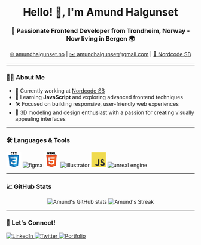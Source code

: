 <h1 align="center">Hello! 👋, I'm Amund Halgunset</h1>
<h3 align="center">🚀 Passionate Frontend Developer from Trondheim, Norway - Now living in Bergen 🌍</h3>

<p align="center">
  <a href="https://amundhalgunset.no" target="_blank">🌐 amundhalgunset.no</a> |
  <a href="mailto:amundhalgunset@gmail.com">✉️ amundhalgunset@gmail.com</a> |
  <a href="https://nordcode.no" target="_blank">🔭 Nordcode SB</a>
</p>

---

### 👨‍💻 About Me
- 💼 Currently working at [Nordcode SB](https://nordcode.no)
- 🌱 Learning **JavaScript** and exploring advanced frontend techniques
- 🛠️ Focused on building responsive, user-friendly web experiences
- 🎨 3D modeling and design enthusiast with a passion for creating visually appealing interfaces

---

### 🛠️ Languages & Tools

<p align="left">
  <img src="https://raw.githubusercontent.com/devicons/devicon/master/icons/css3/css3-original-wordmark.svg" alt="css3" width="40" height="40"/>
  <img src="https://www.vectorlogo.zone/logos/figma/figma-icon.svg" alt="figma" width="40" height="40"/>
  <img src="https://raw.githubusercontent.com/devicons/devicon/master/icons/html5/html5-original-wordmark.svg" alt="html5" width="40" height="40"/>
  <img src="https://www.vectorlogo.zone/logos/adobe_illustrator/adobe_illustrator-icon.svg" alt="illustrator" width="40" height="40"/>
  <img src="https://raw.githubusercontent.com/devicons/devicon/master/icons/javascript/javascript-original.svg" alt="javascript" width="40" height="40"/>
  <img src="https://raw.githubusercontent.com/kenangundogan/fontisto/036b7eca71aab1bef8e6a0518f7329f13ed62f6b/icons/svg/brand/unreal-engine.svg" alt="unreal engine" width="40" height="40"/>
</p>

---

### 📈 GitHub Stats
<p align="center">
  <img src="https://github-readme-stats.vercel.app/api?username=amundh00&show_icons=true&theme=radical" alt="Amund's GitHub stats" width="400"/>
  <img src="https://github-readme-streak-stats.herokuapp.com/?user=yourusername&theme=radical" alt="Amund's Streak" width="400"/>
</p>

---

### 🔗 Let's Connect!
<p align="left">
  <a href="https://www.linkedin.com/in/your-linkedin" target="_blank">
    <img src="https://img.shields.io/badge/LinkedIn-blue?style=for-the-badge&logo=linkedin&logoColor=white" alt="LinkedIn"/>
  </a>
  <a href="https://twitter.com/yourtwitterhandle" target="_blank">
    <img src="https://img.shields.io/badge/Twitter-1DA1F2?style=for-the-badge&logo=twitter&logoColor=white" alt="Twitter"/>
  </a>
  <a href="https://amundhalgunset.no" target="_blank">
    <img src="https://img.shields.io/badge/Portfolio-000?style=for-the-badge&logo=github&logoColor=white" alt="Portfolio"/>
  </a>
</p>
